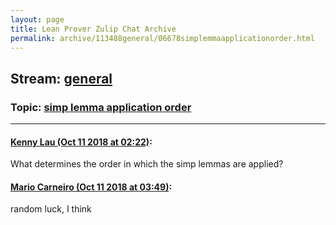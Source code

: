 ```yaml
---
layout: page
title: Lean Prover Zulip Chat Archive 
permalink: archive/113488general/06678simplemmaapplicationorder.html
---
```


## Stream: [general](index.html)
### Topic: [simp lemma application order](06678simplemmaapplicationorder.html)

---

#### [Kenny Lau (Oct 11 2018 at 02:22)](https://leanprover.zulipchat.com/#narrow/stream/113488-general/topic/simp%20lemma%20application%20order/near/135576965):
What determines the order in which the simp lemmas are applied?

#### [Mario Carneiro (Oct 11 2018 at 03:49)](https://leanprover.zulipchat.com/#narrow/stream/113488-general/topic/simp%20lemma%20application%20order/near/135580269):
random luck, I think

